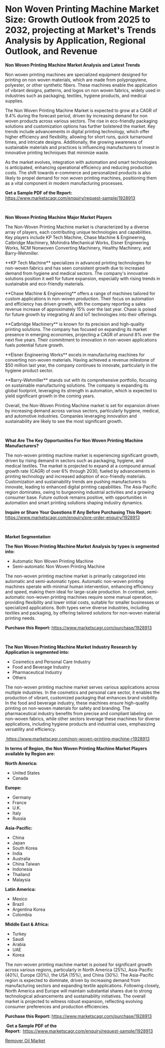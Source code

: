 <p><h1>Non Woven Printing Machine Market Size: Growth Outlook from 2025 to 2032, projecting at Market's Trends Analysis by Application, Regional Outlook, and Revenue</h1></p><p><strong>Non Woven Printing Machine Market Analysis and Latest Trends</strong></p>
<p><p>Non woven printing machines are specialized equipment designed for printing on non woven materials, which are made from polypropylene, polyester, or other synthetic fibers. These machines enable the application of vibrant designs, patterns, and logos on non woven fabrics, widely used in industries such as packaging, textiles, hygiene products, and medical supplies. </p><p>The Non Woven Printing Machine Market is expected to grow at a CAGR of 9.4% during the forecast period, driven by increasing demand for non woven products across various sectors. The rise in eco-friendly packaging solutions and customization options has further bolstered the market. Key trends include advancements in digital printing technology, which offer higher efficiency and flexibility, allowing for short runs, quick turnaround times, and intricate designs. Additionally, the growing awareness of sustainable materials and practices is influencing manufacturers to invest in innovative printing techniques that minimize waste. </p><p>As the market evolves, integration with automation and smart technologies is anticipated, enhancing operational efficiency and reducing production costs. The shift towards e-commerce and personalized products is also likely to propel demand for non woven printing machines, positioning them as a vital component in modern manufacturing processes.</p></p>
<p><strong>Get a Sample PDF of the Report:&nbsp;</strong> <a href="https://www.marketscagr.com/enquiry/request-sample/1928913?utm_campaign=3198&utm_medium=2&utm_source=Github&utm_content=ia&utm_term=29032025&utm_id=non-woven-printing-machine">https://www.marketscagr.com/enquiry/request-sample/1928913</a></p>
<p>&nbsp;</p>
<p><strong>Non Woven Printing Machine Major Market Players</strong></p>
<p><p>The Non-Woven Printing Machine market is characterized by a diverse array of players, each contributing unique technologies and capabilities. Key players include KP Tech Machine, Chase Machine & Engineering, Catbridge Machinery, Mohindra Mechanical Works, Elsner Engineering Works, NCM Nonwoven Converting Machinery, Healthy Machinery, and Barry-Wehmiller.</p><p>**KP Tech Machine** specializes in advanced printing technologies for non-woven fabrics and has seen consistent growth due to increased demand from hygiene and medical sectors. The company's innovative solutions position it well for future expansion, especially with rising trends in sustainable and eco-friendly materials.</p><p>**Chase Machine & Engineering** offers a range of machines tailored for custom applications in non-woven production. Their focus on automation and efficiency has driven growth, with the company reporting a sales revenue increase of approximately 15% over the last year. Chase is poised for future growth by integrating AI and IoT technologies into their offerings.</p><p>**Catbridge Machinery** is known for its precision and high-quality printing solutions. The company has focused on expanding its market presence in emerging economies, projecting a CAGR of around 8% over the next five years. Their commitment to innovation in non-woven applications fuels potential future growth.</p><p>**Elsner Engineering Works** excels in manufacturing machines for converting non-woven materials. Having achieved a revenue milestone of $50 million last year, the company continues to innovate, particularly in the hygiene product sector.</p><p>**Barry-Wehmiller** stands out with its comprehensive portfolio, focusing on sustainable manufacturing solutions. The company is expanding its global footprint, leveraging its strength in automation, which is expected to yield significant growth in the coming years.</p><p>Overall, the Non-Woven Printing Machine market is set for expansion driven by increasing demand across various sectors, particularly hygiene, medical, and automotive industries. Companies leveraging innovation and sustainability are likely to see the most significant growth.</p></p>
<p>&nbsp;</p>
<p><strong>What Are The Key Opportunities For Non Woven Printing Machine Manufacturers?</strong></p>
<p><p>The non-woven printing machine market is experiencing significant growth, driven by rising demand in sectors such as packaging, hygiene, and medical textiles. The market is projected to expand at a compound annual growth rate (CAGR) of over 6% through 2030, fueled by advancements in printing technology and increased adoption of eco-friendly materials. Customization and sustainability trends are pushing manufacturers to innovate, leading to enhanced digital printing capabilities. The Asia-Pacific region dominates, owing to burgeoning industrial activities and a growing consumer base. Future outlook remains positive, with opportunities in automation and smart printing solutions shaping industry dynamics.</p></p>
<p><strong>Inquire or Share Your Questions If Any Before Purchasing This Report:</strong> <a href="https://www.marketscagr.com/enquiry/pre-order-enquiry/1928913?utm_campaign=3198&utm_medium=2&utm_source=Github&utm_content=ia&utm_term=29032025&utm_id=non-woven-printing-machine">https://www.marketscagr.com/enquiry/pre-order-enquiry/1928913</a></p>
<p>&nbsp;</p>
<p><strong>Market Segmentation</strong></p>
<p><strong>The Non Woven Printing Machine Market Analysis by types is segmented into:</strong></p>
<p><ul><li>Automatic Non Woven Printing Machine</li><li>Semi-automatic Non Woven Printing Machine</li></ul></p>
<p><p>The non-woven printing machine market is primarily categorized into automatic and semi-automatic types. Automatic non-woven printing machines operate with minimal human intervention, enhancing efficiency and speed, making them ideal for large-scale production. In contrast, semi-automatic non-woven printing machines require some manual operation, providing flexibility and lower initial costs, suitable for smaller businesses or specialized applications. Both types serve diverse industries, including textiles and packaging, by offering tailored solutions for non-woven material printing needs.</p></p>
<p><strong>Purchase this Report:&nbsp;</strong><a href="https://www.marketscagr.com/purchase/1928913?utm_campaign=3198&utm_medium=2&utm_source=Github&utm_content=ia&utm_term=29032025&utm_id=non-woven-printing-machine">https://www.marketscagr.com/purchase/1928913</a></p>
<p>&nbsp;</p>
<p><strong>The Non Woven Printing Machine Market Industry Research by Application is segmented into:</strong></p>
<p><ul><li>Cosmetics and Personal Care Industry</li><li>Food and Beverage Industry</li><li>Pharmaceutical Industry</li><li>Others</li></ul></p>
<p><p>The non-woven printing machine market serves various applications across multiple industries. In the cosmetics and personal care sector, it enables the production of vibrant, customized packaging that enhances brand visibility. In the food and beverage industry, these machines ensure high-quality printing on non-woven materials for safety and branding. The pharmaceutical industry benefits from precise and compliant labeling on non-woven fabrics, while other sectors leverage these machines for diverse applications, including hygiene products and industrial uses, emphasizing versatility and efficiency.</p></p>
<p><a href="https://www.marketscagr.com/non-woven-printing-machine-r1928913?utm_campaign=3198&utm_medium=2&utm_source=Github&utm_content=ia&utm_term=29032025&utm_id=non-woven-printing-machine">&nbsp;https://www.marketscagr.com/non-woven-printing-machine-r1928913</a></p>
<p><strong>In terms of Region, the Non Woven Printing Machine Market Players available by Region are:</strong></p>
<p>
    <p> <strong> North America: </strong>
        <ul>
            <li>United States</li>
            <li>Canada</li>
        </ul>
        </p> 
    <p> <strong> Europe: </strong>
        <ul>
            <li>Germany</li>
            <li>France</li>
            <li>U.K.</li>
            <li>Italy</li>
            <li>Russia</li>
        </ul>
        </p> 
    <p> <strong> Asia-Pacific: </strong>
        <ul>
            <li>China</li>
            <li>Japan</li>
            <li>South Korea</li>
            <li>India</li>
            <li>Australia</li>
            <li>China Taiwan</li>
            <li>Indonesia</li>
            <li>Thailand</li>
            <li>Malaysia</li>
        </ul>
        </p> 
    <p> <strong> Latin America: </strong>
        <ul>
            <li>Mexico</li>
            <li>Brazil</li>
            <li>Argentina Korea</li>
            <li>Colombia</li>
        </ul>
        </p> 
    <p> <strong> Middle East & Africa: </strong>
        <ul>
            <li>Turkey</li>
            <li>Saudi</li>
            <li>Arabia</li>
            <li>UAE</li>
            <li>Korea</li>
        </ul>
    </p>
    </p>
<p><p>The non-woven printing machine market is poised for significant growth across various regions, particularly in North America (25%), Asia-Pacific (40%), Europe (20%), the USA (15%), and China (30%). The Asia-Pacific region is expected to dominate, driven by increasing demand from manufacturing sectors and expanding textile applications. Following closely, North America and Europe will maintain substantial shares due to strong technological advancements and sustainability initiatives. The overall market is projected to witness robust expansion, reflecting evolving consumer preferences and production efficiencies.</p></p>
<p><strong>Purchase this Report: </strong><a href="https://www.marketscagr.com/purchase/1928913?utm_campaign=3198&utm_medium=2&utm_source=Github&utm_content=ia&utm_term=29032025&utm_id=non-woven-printing-machine">https://www.marketscagr.com/purchase/1928913</a></p>
<p>&nbsp;<strong>Get a Sample PDF of the Report:&nbsp;&nbsp;</strong><a href="https://www.marketscagr.com/enquiry/request-sample/1928913?utm_campaign=3198&utm_medium=2&utm_source=Github&utm_content=ia&utm_term=29032025&utm_id=non-woven-printing-machine">https://www.marketscagr.com/enquiry/request-sample/1928913</a></p>
<p><strong></strong></p>
<p><p><a href="https://github.com/duscarajlha/Market-Research-Report-List-1/blob/main/remover-oil-market.md?utm_campaign=3198&utm_medium=2&utm_source=Github&utm_content=ia&utm_term=29032025&utm_id=non-woven-printing-machine">Remover Oil Market</a></p></p>